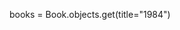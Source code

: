 <!-- Retrieve all books from the database -->

books = Book.objects.get(title="1984")

<!-- for book in books:
    print(book) -->
